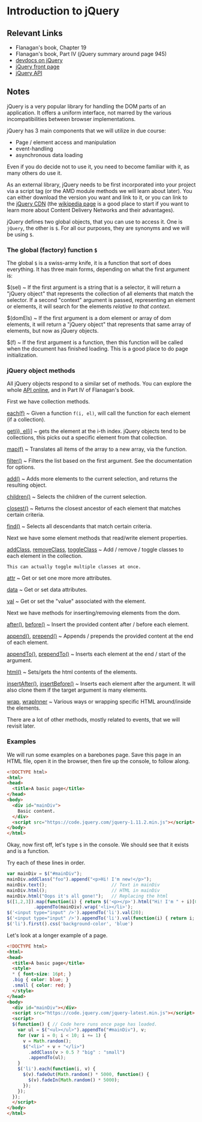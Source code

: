 # Introduction to jQuery

## Relevant Links

- Flanagan's book, Chapter 19
- Flanagan's book, Part IV (jQuery summary around page 945)
- [devdocs on jQuery](http://devdocs.io/jquery/)
- [jQuery front page](http://jquery.com/)
- [jQuery API](http://api.jquery.com/)

## Notes

jQuery is a very popular library for handling the DOM parts of an application. It offers a uniform interface, not marred by the various incompatibilities between browser implementations.

jQuery has 3 main components that we will utilize in due course:

- Page / element access and manipulation
- event-handling
- asynchronous data loading

Even if you do decide not to use it, you need to become familiar with it, as many others do use it.

As an external library, jQuery needs to be first incorporated into your project via a script tag (or the AMD module methods we will learn about later). You can either download the version you want and link to it, or you can link to the [jQuery CDN](https://code.jquery.com/) (the [wikipedia page](http://en.wikipedia.org/wiki/Content_delivery_network) is a good place to start if you want to learn more about Content Delivery Networks and their advantages).

jQuery defines two global objects, that you can use to access it. One is `jQuery`, the other is `$`. For all our purposes, they are synonyms and we will be using `$`.

### The global (factory) function `$`

The global `$` is a swiss-army knife, it is a function that sort of does everything. It has three main forms, depending on what the first argument is:

$(sel)
  ~ If the first argument is a string that is a selector, it will return a "jQuery object" that represents the collection of all elements that match the selector. If a second "context" argument is passed, representing an element or elements, it will search for the elements *relative to that context*.

$(domEls)
  ~ If the first argument is a dom element or array of dom elements, it will return a "jQuery object" that represents that same array of elements, but now as jQuery objects.

$(f)
  ~ If the first argument is a function, then this function will be called when the document has finished loading. This is a good place to do page initialization.

### jQuery object methods

All jQuery objects respond to a similar set of methods. You can explore the whole [API online](http://api.jquery.com/), and in Part IV of Flanagan's book.

First we have collection methods.

[each(f)](http://api.jquery.com/each/)
  ~ Given a function `f(i, el)`, will call the function for each element (if a collection).

[get(i), el[i]](http://api.jquery.com/get/)
  ~ gets the element at the i-th index. jQuery objects tend to be collections, this picks out a specific element from that collection.

[map(f)](http://api.jquery.com/jQuery.map/)
  ~ Translates all items of the array to a new array, via the function.

[filter()](http://api.jquery.com/filter/)
  ~ Filters the list based on the first argument. See the documentation for options.

[add()](http://api.jquery.com/add/)
  ~ Adds more elements to the current selection, and returns the resulting object.

[children()](http://api.jquery.com/children/)
  ~ Selects the children of the current selection.

[closest()](http://api.jquery.com/closest/)
  ~ Returns the closest ancestor of each element that matches certain criteria.

[find()](http://api.jquery.com/find/)
  ~ Selects all descendants that match certain criteria.

Next we have some element methods that read/write element properties.

[addClass](http://api.jquery.com/addClass/), [removeClass](http://api.jquery.com/removeClass/), [toggleClass](http://api.jquery.com/toggleClass/)
  ~ Add / remove / toggle classes to each element in the collection.

    This can actually toggle multiple classes at once.

[attr](http://api.jquery.com/attr/)
  ~ Get or set one more more attributes.

[data](http://api.jquery.com/data/)
  ~ Get or set data attributes.

[val](http://api.jquery.com/val/)
  ~ Get or set the "value" associated with the element.

Next we have methods for inserting/removing elements from the dom.

[after()](http://api.jquery.com/after/), [before()](http://api.jquery.com/before/)
  ~ Insert the provided content after / before each element.

[append()](http://api.jquery.com/append/), [prepend()](http://api.jquery.com/prepend/)
  ~ Appends / prepends the provided content at the end of each element.

[appendTo()](http://api.jquery.com/appendTo/), [prependTo()](http://api.jquery.com/prependTo/)
  ~ Inserts each element at the end / start of the argument.

[html()](http://api.jquery.com/html/)
  ~ Sets/gets the html contents of the elements.

[insertAfter()](http://api.jquery.com/insertAfter/), [insertBefore()](http://api.jquery.com/insertBefore/)
  ~ Inserts each element after the argument. It will also clone them if the target argument is many elements.

[wrap](http://api.jquery.com/wrap/), [wrapInner](http://api.jquery.com/wrapInner/)
  ~ Various ways or wrapping specific HTML around/inside the elements.

There are a lot of other methods, mostly related to events, that we will revisit later.

### Examples

We will run some examples on a barebones page. Save this page in an HTML file, open it in the browser, then fire up the console, to follow along.

```html
<!DOCTYPE html>
<html>
<head>
  <title>A basic page</title>
</head>
<body>
  <div id="mainDiv">
    Basic content.
  </div>
  <script src="https://code.jquery.com/jquery-1.11.2.min.js"></script>
</body>
</html>
```

Okay, now first off, let's type `$` in the console. We should see that it exists and is a function.

Try each of these lines in order.

```javascript
var mainDiv = $("#mainDiv");
mainDiv.addClass("foo").append("<p>Hi! I'm new!</p>");
mainDiv.text();                        // Text in mainDiv
mainDiv.html();                        // HTML in mainDiv
mainDiv.html("Oops it's all gone!");   // Replacing the html
$([1,2,3]).map(function(i) { return $('<p></p>').html("Hi! I'm " + i)[0]; })
          .appendTo(mainDiv).wrap('<li></li>');
$('<input type="input" />').appendTo('li').val(20);
$('<input type="input" />').appendTo('li').val(function(i) { return i; });
$('li').first().css('background-color', 'blue')
```

Let's look at a longer example of a page.

```html
<!DOCTYPE html>
<html>
<head>
  <title>A basic page</title>
  <style>
  * { font-size: 16pt; }
  .big { color: blue; }
  .small { color: red; }
  </style>
</head>
<body>
  <div id="mainDiv"></div>
  <script src="https://code.jquery.com/jquery-latest.min.js"></script>
  <script>
  $(function() { // Code here runs once page has loaded.
    var ul = $("<ul></ul>").appendTo("#mainDiv"), v;
    for (var i = 0; i < 10; i += 1) {
      v = Math.random();
      $("<li>" + v + "</li>")
        .addClass(v > 0.5 ? "big" : "small")
        .appendTo(ul);
    }
    $('li').each(function(i, v) {
      $(v).fadeOut(Math.random() * 5000, function() {
        $(v).fadeIn(Math.random() * 5000);
      });
    });
  });
  </script>
</body>
</html>
```

